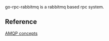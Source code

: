 go-rpc-rabbitmq is a rabbitmq based rpc system.

## Reference
[AMQP concepts](https://www.rabbitmq.com/tutorials/amqp-concepts.html)
